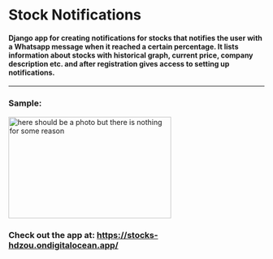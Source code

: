 # Stock Notifications

#### Django app for creating notifications for stocks that notifies the user with a Whatsapp message when it reached a certain percentage. It lists information about stocks with historical graph, current price, company description etc. and after registration gives access to setting up notifications.

---

### Sample:
<img src="https://stock-notifications-app.s3.eu-central-1.amazonaws.com/stock.png" alt="here should be a photo but there is nothing for some reason" height=200px width=320px>

     
### Check out the app at: https://stocks-hdzou.ondigitalocean.app/
